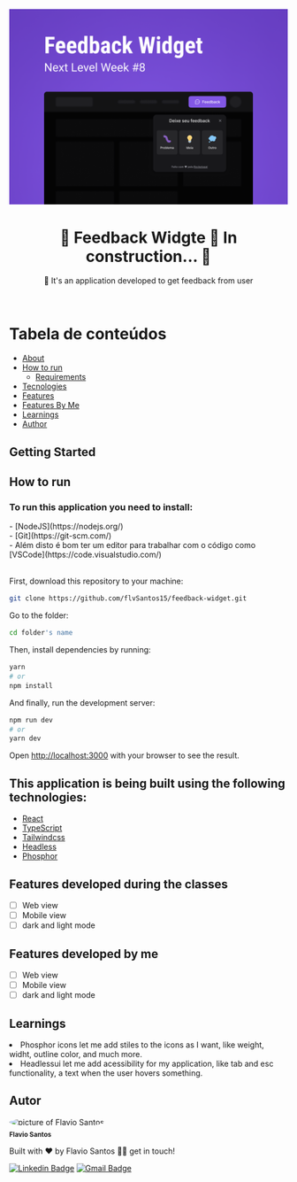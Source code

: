 <div align="center"><img src="feedback-widget.png" alt="Feedback Widget"/></div>

<div id='about'>
  <h1 align="center">
	  🚧  Feedback Widgte 🚀 In construction...  🚧
  </h1>
  <p align="center">🚀 It's an application developed to get feedback from user</p><br/>
</div>

Tabela de conteúdos
=================
<!--ts-->
   * [About](#about)
   * [How to run](#how-to-run)
      * [Requirements](#requirements)
   * [Tecnologies](#technologies)
   * [Features](#features)
   * [Features By Me](#featuresByMe)
   * [Learnings](#learnings)
   * [Author](#author)
<!--te-->

## Getting Started

<div id='hot-to-run'>
  <h2>How to run</h2>

  <div id='requirements' display='flex' flex-direction='column'>
    <h3>To run this application you need to install:</h3>
    - [NodeJS](https://nodejs.org/)<br/>
    - [Git](https://git-scm.com/)<br/>
    - Além disto é bom ter um editor para trabalhar com o código como [VSCode](https://code.visualstudio.com/)
  </div>
  
  <br/>

  First, download this repository to your machine:

  ```bash
  git clone https://github.com/flvSantos15/feedback-widget.git
  ```
  
  Go to the folder:
  
  ```bash
  cd folder's name
  ```

  Then, install dependencies by running:
  ```bash
  yarn
  # or
  npm install
  ```

  And finally, run the development server:

  ```bash
  npm run dev
  # or
  yarn dev
  ```

  Open [http://localhost:3000](http://localhost:3000) with your browser to see the result.
 </div>

<div id='technologies'>
  <h2>This application is being built using the following technologies:</h2>
  
  - [React](https://pt-br.reactjs.org/)
  - [TypeScript](https://www.typescriptlang.org/)
  - [Tailwindcss](https://tailwindui.com)
  - [Headless](https://headlessui.dev/)
  - [Phosphor](https://phosphoricons.com/)
</div>

<div id='features'>
  <h2>Features developed during the classes</h2>

  - [  ] Web view
  - [  ] Mobile view
  - [  ] dark and light mode
  
</div>

<div id='featuresByMe'>
  <h2>Features developed by me</h2>

  - [  ] Web view
  - [  ] Mobile view
  - [  ] dark and light mode
  
</div>

<div id='learnings'>
  <h2>Learnings</h2>
  
  <li>Phosphor icons let me add stiles to the icons as I want, like weight, widht, outline color, and much more.</li>
  <li>Headlessui let me add acessibility for my application, like tab and esc functionality, a text when the user hovers something.</li>
</div>

<div id='author'>
  <h2>Autor</h2>

 <img style="border-radius: 50%;" src="https://avatars.githubusercontent.com/u/48564704?v=4" width="100px;" alt="picture of Flavio Santos"/>
 <br />
 <sub><b>Flavio Santos</b></sub>


Built with ❤️ by Flavio Santos 👋🏽 get in touch!

[![Linkedin Badge](https://img.shields.io/badge/-flvSantos-blue?style=flat-square&logo=Linkedin&logoColor=white&link=https://www.linkedin.com/in/flvSantos15/)](https://www.linkedin.com/in/flvSantos15/) 
[![Gmail Badge](https://img.shields.io/badge/-flvSantos300@gmail.com-c14438?style=flat-square&logo=Gmail&logoColor=white&link=mailto:flvSantos300@gmail.com)](mailto:flvSantos300@gmail.com)
</div>
